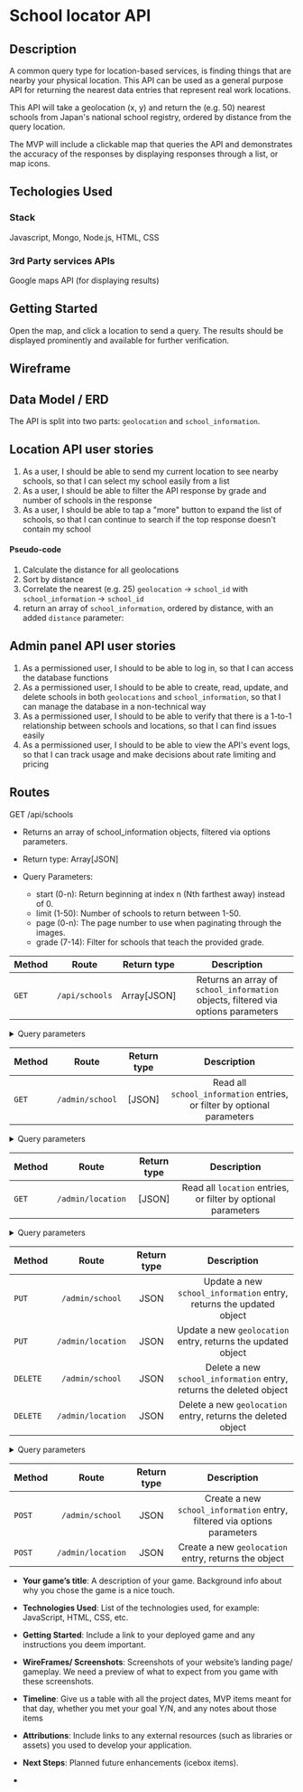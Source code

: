 # School locator API

## Description
A common query type for location-based services, is finding things that are nearby your physical location. This API can be used as a general purpose API for returning the nearest data entries that represent real work locations.

This API will take a geolocation (x, y) and return the (e.g. 50) nearest schools from Japan's national school registry, ordered by distance from the query location.

The MVP will include a clickable map that queries the API and demonstrates the accuracy of the responses by displaying responses through a list, or map icons.

## Techologies Used
### Stack
Javascript, Mongo, Node.js, HTML, CSS

### 3rd Party services APIs
Google maps API (for displaying results)

## Getting Started

Open the map, and click a location to send a query. The results should be displayed prominently and available for further verification.

## Wireframe

## Data Model / ERD

The API is split into two parts: `geolocation` and `school_information`.

## Location API user stories
  1. As a user, I should be able to send my current location to see nearby schools, so that I can select my school easily from a list
  2. As a user, I should be able to filter the API response by grade and number of schools in the response
  3. As a user, I should be able to tap a "more" button to expand the list of schools, so that I can continue to search if the top response doesn't contain my school

#### Pseudo-code
  1. Calculate the distance for all geolocations
  2. Sort by distance
  3. Correlate the nearest (e.g. 25) `geolocation` -> `school_id` with `school_information` -> `school_id`
  4. return an array of `school_information`, ordered by distance, with an added `distance` parameter:

## Admin panel API user stories
  1. As a permissioned user, I should to be able to log in, so that I can access the database functions
  2. As a permissioned user, I should to be able to create, read, update, and delete schools in both `geolocations` and `school_information`, so that I can manage the database in a non-technical way
  3. As a permissioned user, I should to be able to verify that there is a 1-to-1 relationship between schools and locations, so that I can find issues easily
  4. As a permissioned user, I should to be able to view the API's event logs, so that I can track usage and make decisions about rate limiting and pricing

## Routes

GET /api/schools

- Returns an array of school_information objects, filtered via options parameters.
- Return type: Array[JSON]

- Query Parameters:
  - start (0-n): Return beginning at index n (Nth farthest away) instead of 0.
  - limit (1-50): Number of schools to return between 1-50.
  - page (0-n): The page number to use when paginating through the images.
  - grade (7-14): Filter for schools that teach the provided grade.


| Method | Route        | Return type | Description |
| :----- | :----------: | :---------: | :---------: |
| `GET`    | `/api/schools` | Array[JSON] | Returns an array of `school_information` objects, filtered via options parameters

<details>
  <summary> Query parameters </summary>
  
  | key             | value    | description |
  | :-------------- | :------: | :---------: |
  | `start`	| 0-n	| return beginning at index n (Nth farthest away) instead of 0 |
  | `limit`	| 1-50	| Number of schools to return between	1-50 |
  | `page`	| 0-n	| The page number to use when Paginating through the images	0 |
  | `grade`	| 7-14  | filter for schools that teach the provided grade |
</details>

| Method  | Route             | Return type | Description |
| :------ | :-----------:     | :---------: | :---------: |
| `GET`     | `/admin/school`     | [JSON] | Read all `school_information` entries, or filter by optional parameters

<details>
  <summary> Query parameters </summary>
  
| key             | value    | description |
| :-------------- | :------: | :---------: |
| name	| String	| return beginning at index n (Nth farthest away) instead of 0 |
| type	| String	| Number of schools to return between	1-50 |
| grade	| Integer	| The page number to use when Paginating through the images	0 |

</details>

| Method  | Route             | Return type | Description |
| :------ | :-----------:     | :---------: | :---------: |
| `GET`     | `/admin/location`   | [JSON] | Read all `location` entries, or filter by optional parameters

<details>
  <summary> Query parameters </summary>
  
| key             | value    | description |
| :-------------- | :------: | :---------: |
| `school_id`
| `x`	| 0-n	| return beginning at index n (Nth farthest away) instead of 0 |
| `y`	| 1-50	| Number of schools to return between	1-50 |

</details>


| Method  | Route             | Return type | Description |
| :------ | :-----------:     | :---------: | :---------: |
| `PUT`     | `/admin/school`     | JSON   | Update a new `school_information` entry, returns the updated object
| `PUT`     | `/admin/location`   | JSON   | Update a new `geolocation` entry, returns the updated object
| `DELETE`  | `/admin/school`     | JSON   | Delete a new `school_information` entry, returns the deleted object
| `DELETE`  | `/admin/location`   | JSON   | Delete a new `geolocation` entry, returns the deleted object

<details>
  <summary> Query parameters </summary>
  
| key             | value    | description |
| :-------------- | :------: | :---------: |
| `school_id` | String | (Applies to all PUT & DELETE) Chooses the school id of the entry to Update or delete |

</details>


| Method  | Route             | Return type | Description |
| :------ | :-----------:     | :---------: | :---------: |
| `POST`    | `/admin/school`     | JSON   | Create a new `school_information` entry, filtered via options parameters
| `POST`    | `/admin/location`   | JSON   | Create a new `geolocation` entry, returns the object





- **Your game’s title**: A description of your game. Background info about why you chose the game is a nice touch.
- **Technologies Used**: List of the technologies used, for example: JavaScript, HTML, CSS, etc.
- **Getting Started**: Include a link to your deployed game and any instructions you deem important.
- **WireFrames/ Screenshots**: Screenshots of your website’s landing page/ gameplay. We need a preview of what to expect from you game with these screenshots.
- **Timeline**: Give us a table with all the project dates, MVP items meant for that day, whether you met your goal Y/N, and any notes about those items
- ************************Attributions************************: Include links to any external resources (such as libraries or assets) you used to develop your application.
- **Next Steps**: Planned future enhancements (icebox items).

- 
